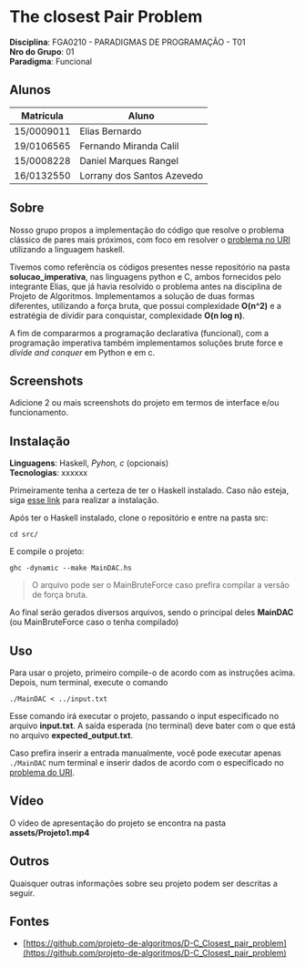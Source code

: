 # The closest Pair Problem

**Disciplina**: FGA0210 - PARADIGMAS DE PROGRAMAÇÃO - T01 <br>
**Nro do Grupo**: 01<br>
**Paradigma**: Funcional<br>

## Alunos
|Matrícula | Aluno |
| -- | -- |
| 15/0009011  |  Elias Bernardo |
| 19/0106565  |  Fernando Miranda Calil |
| 15/0008228  |  Daniel Marques Rangel |
| 16/0132550  |  Lorrany dos Santos Azevedo |

## Sobre 
Nosso grupo propos a implementação do código que resolve o problema clássico de pares mais próximos, com foco em resolver o [problema no URI](https://www.urionlinejudge.com.br/judge/pt/problems/view/1295) utilizando a linguagem haskell.

Tivemos como referência os códigos presentes nesse repositório na pasta __solucao_imperativa__, nas linguagens python e C, ambos fornecidos pelo integrante Elias, que já havia resolvido o problema antes na disciplina de Projeto de Algoritmos. Implementamos a solução de duas formas diferentes, utilizando a força bruta, que possui complexidade __O(n^2)__ e a estratégia de dividir para conquistar, complexidade __O(n log n)__.

A fim de compararmos a programação declarativa (funcional), com a programação imperativa também implementamos soluções brute force e _divide and conquer_ em Python e em c.

## Screenshots
Adicione 2 ou mais screenshots do projeto em termos de interface e/ou funcionamento.

## Instalação 
**Linguagens**: Haskell, _Pyhon, c_ (opcionais)<br>
**Tecnologias**: xxxxxx<br>

Primeiramente tenha a certeza de ter o Haskell instalado. Caso não esteja, siga [esse link](https://www.haskell.org/platform/) para realizar a instalação.

Após ter o Haskell instalado, clone o repositório e entre na pasta src:

    cd src/

E compile o projeto:

    ghc -dynamic --make MainDAC.hs

> O arquivo pode ser o MainBruteForce caso prefira compilar a versão de força bruta. 

Ao final serão gerados diversos arquivos, sendo o principal deles __MainDAC__ (ou MainBruteForce caso o tenha compilado)


## Uso 

Para usar o projeto, primeiro compile-o de acordo com as instruções acima. Depois, num terminal, execute o comando

    ./MainDAC < ../input.txt

Esse comando irá executar o projeto, passando o input especificado no arquivo __input.txt__. A saída esperada (no terminal) deve bater com o que está no arquivo __expected_output.txt__.

Caso prefira inserir a entrada manualmente, você pode executar apenas `./MainDAC` num terminal e inserir dados de acordo com o especificado no [problema do URI](https://www.urionlinejudge.com.br/judge/pt/problems/view/1295).

## Vídeo
O vídeo de apresentação do projeto se encontra na pasta __assets/Projeto1.mp4__

## Outros 
Quaisquer outras informações sobre seu projeto podem ser descritas a seguir.

## Fontes
- [https://github.com/projeto-de-algoritmos/D-C_Closest_pair_problem](https://github.com/projeto-de-algoritmos/D-C_Closest_pair_problem)
